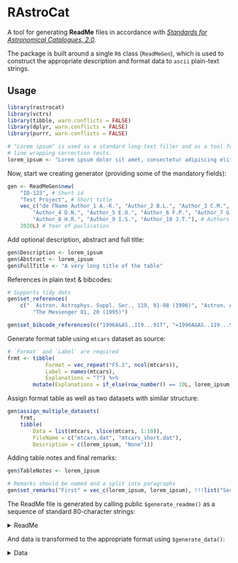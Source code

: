 
# RAstroCat

A tool for generating **ReadMe** files in accordance with [*Standards
for Astronomical
Catalogues, 2.0*](http://vizier.u-strasbg.fr/vizier/doc/catstd-3.1.htx).

The package is built around a single `R6` class (`ReadMeGen`), which is
used to construct the appropriate description and format data to `ascii`
plain-text strings.

## Usage

``` r
library(rastrocat)
library(vctrs)
library(tibble, warn.conflicts = FALSE)
library(dplyr, warn.conflicts = FALSE)
library(purrr, warn.conflicts = FALSE)

# "Lorem ipsum" is used as a standard long-text filler and as a tool for 
# line wrapping correction tests.
lorem_ipsum <- "Lorem ipsum dolor sit amet, consectetur adipiscing elit, sed do eiusmod tempor incididunt ut labore et dolore magna aliqua. Ut enim ad minim veniam, quis nostrud exercitation ullamco laboris nisi ut aliquip ex ea commodo consequat. Duis aute irure dolor in reprehenderit in voluptate velit esse cillum dolore eu fugiat nulla pariatur. Excepteur sint occaecat cupidatat non proident, sunt in culpa qui officia deserunt mollit anim id est laborum."
```

Now, start we creating generator (providing some of the mandatory
fields):

``` r
gen <- ReadMeGen$new(
    "ID-123", # Short id
    "Test Project", # Short title
    vec_c("de FName Author_1 A.-K.", "Author_2 B.L.", "Author_3 C.M.",
        "Author_4 D.N.", "Author_5 E.O.", "Author_6 F.P.", "Author_7 G.Q.", 
        "Author_8 H.R.", "Author_9 I.S.", "Author_10 J.T."), # Authors list
    2020L) # Year of puclication
```

Add optional description, abstract and full title:

``` r
gen$Description <- lorem_ipsum
gen$Abstract <- lorem_ipsum
gen$FullTitle <- "A very long title of the table"
```

References in plain text & bibcodes:

``` r
# Supports tidy dots
gen$set_references(
    c("  Astron. Astrophys. Suppl. Ser., 119, 91-98 (1996)", "Astron. Astrophys. Suppl. Ser., 119, 91-98 (1996)"),
        "The Messenger 81, 20 (1995)")

gen$set_bibcode_references(c("1996A&AS..119...91T", "=1996A&AS..119...91T"), "=1995Msngr..81...20D")
```

Generate format table using `mtcars` dataset as source:

``` r
# `Format` and `Label` are required
frmt <- tibble(
            Format = vec_repeat("F5.1", ncol(mtcars)), 
            Label = names(mtcars), 
            Explanations = "?") %>%
        mutate(Explanations = if_else(row_number() == 10L, lorem_ipsum, Explanations))
```

Assign format table as well as two datasets with similar structure:

``` r
gen$assign_multiple_datasets(
    frmt,
    tibble(
        Data = list(mtcars, slice(mtcars, 1:10)),
        FileName = c("mtcars.dat", "mtcars_short.dat"),
        Description = c(lorem_ipsum, "None")))
```

Adding table notes and final remarks:

``` r
gen$TableNotes <- lorem_ipsum

# Remarks should be named and a split into paragraphs
gen$set_remarks("First" = vec_c(lorem_ipsum, lorem_ipsum), !!!list("Second" = lorem_ipsum))
```

The ReadMe file is generated by calling public `$generate_readme()` as a
sequence of standard 80-character strings:

<details>

<summary>ReadMe</summary>

``` r
gen$generate_readme() %>% paste(collapse = "\n") %>% cat
```

    ## ID-123                                    Test Project (de FName Author_1+ 2020)
    ## ================================================================================
    ## A very long title of the table                                                  
    ##     de FName Author_1 A.-K., Author_2 B.L., Author_3 C.M., Author_4 D.N.,       
    ##     Author_5 E.O., Author_6 F.P., Author_7 G.Q., Author_8 H.R., Author_9 I.S.,  
    ##     Author_10 J.T.                                                              
    ##     <Astron. Astrophys. Suppl. Ser., 119, 91-98 (1996)>                         
    ##     <Astron. Astrophys. Suppl. Ser., 119, 91-98 (1996)>                         
    ##     <The Messenger 81, 20 (1995)>                                               
    ##     =1996A&AS..119...91T                                                        
    ##     =1996A&AS..119...91T                                                        
    ##     =1995Msngr..81...20D                                                        
    ## ================================================================================
    ##                                                                                 
    ## Abstract:                                                                       
    ##     Lorem ipsum dolor sit amet, consectetur adipiscing elit, sed do eiusmod     
    ##     tempor incididunt ut labore et dolore magna aliqua. Ut enim ad minim        
    ##     veniam, quis nostrud exercitation ullamco laboris nisi ut aliquip ex ea     
    ##     commodo consequat. Duis aute irure dolor in reprehenderit in voluptate      
    ##     velit esse cillum dolore eu fugiat nulla pariatur. Excepteur sint occaecat  
    ##     cupidatat non proident, sunt in culpa qui officia deserunt mollit anim id   
    ##     est laborum.                                                                
    ##                                                                                 
    ## Description:                                                                    
    ##     Lorem ipsum dolor sit amet, consectetur adipiscing elit, sed do eiusmod     
    ##     tempor incididunt ut labore et dolore magna aliqua. Ut enim ad minim        
    ##     veniam, quis nostrud exercitation ullamco laboris nisi ut aliquip ex ea     
    ##     commodo consequat. Duis aute irure dolor in reprehenderit in voluptate      
    ##     velit esse cillum dolore eu fugiat nulla pariatur. Excepteur sint occaecat  
    ##     cupidatat non proident, sunt in culpa qui officia deserunt mollit anim id   
    ##     est laborum.                                                                
    ##                                                                                 
    ## File Summary:                                                                   
    ## --------------------------------------------------------------------------------
    ##  FileName           Lrecl  Records  Explanations                                
    ## --------------------------------------------------------------------------------
    ## ReadMe                80         .  This file                                   
    ## mtcars.dat            77        32  Lorem ipsum dolor sit amet, consectetur     
    ##                                         adipiscing elit, sed do eiusmod tempor  
    ##                                         incididunt ut labore et dolore magna    
    ##                                         aliqua. Ut enim ad minim veniam, quis   
    ##                                         nostrud exercitation ullamco laboris    
    ##                                         nisi ut aliquip ex ea commodo consequat.
    ##                                         Duis aute irure dolor in reprehenderit  
    ##                                         in voluptate velit esse cillum dolore   
    ##                                         eu fugiat nulla pariatur. Excepteur     
    ##                                         sint occaecat cupidatat non proident,   
    ##                                         sunt in culpa qui officia deserunt      
    ##                                         mollit anim id est laborum.             
    ## mtcars_short.dat      77        10  None                                        
    ## --------------------------------------------------------------------------------
    ##                                                                                 
    ##                                                                                 
    ## Byte-by-byte Description of file: mtcars.dat mtcars_short.dat                   
    ## --------------------------------------------------------------------------------
    ##     Bytes  Format  Units  Label  Explanations                                   
    ## --------------------------------------------------------------------------------
    ##     3-  7  F5.1    ---    mpg    ?                                              
    ##    10- 14  F5.1    ---    cyl    ?                                              
    ##    17- 21  F5.1    ---    disp   ?                                              
    ##    24- 28  F5.1    ---    hp     ?                                              
    ##    31- 35  F5.1    ---    drat   ?                                              
    ##    38- 42  F5.1    ---    wt     ?                                              
    ##    45- 49  F5.1    ---    qsec   ?                                              
    ##    52- 56  F5.1    ---    vs     ?                                              
    ##    59- 63  F5.1    ---    am     ?                                              
    ##    66- 70  F5.1    ---    gear   Lorem ipsum dolor sit amet, consectetur        
    ##                                      adipiscing elit, sed do eiusmod tempor     
    ##                                      incididunt ut labore et dolore magna       
    ##                                      aliqua. Ut enim ad minim veniam, quis      
    ##                                      nostrud exercitation ullamco laboris nisi  
    ##                                      ut aliquip ex ea commodo consequat. Duis   
    ##                                      aute irure dolor in reprehenderit in       
    ##                                      voluptate velit esse cillum dolore eu      
    ##                                      fugiat nulla pariatur. Excepteur sint      
    ##                                      occaecat cupidatat non proident, sunt in   
    ##                                      culpa qui officia deserunt mollit anim id  
    ##                                      est laborum.                               
    ##    73- 77  F5.1    ---    carb   ?                                              
    ## --------------------------------------------------------------------------------
    ##                                                                                 
    ## Lorem ipsum dolor sit amet, consectetur adipiscing elit, sed do eiusmod tempor  
    ##     incididunt ut labore et dolore magna aliqua. Ut enim ad minim veniam, quis  
    ##     nostrud exercitation ullamco laboris nisi ut aliquip ex ea commodo          
    ##     consequat. Duis aute irure dolor in reprehenderit in voluptate velit esse   
    ##     cillum dolore eu fugiat nulla pariatur. Excepteur sint occaecat cupidatat   
    ##     non proident, sunt in culpa qui officia deserunt mollit anim id est laborum.
    ##                                                                                 
    ## --------------------------------------------------------------------------------
    ##                                                                                 
    ## First:                                                                          
    ##     Lorem ipsum dolor sit amet, consectetur adipiscing elit, sed do eiusmod     
    ##     tempor incididunt ut labore et dolore magna aliqua. Ut enim ad minim        
    ##     veniam, quis nostrud exercitation ullamco laboris nisi ut aliquip ex ea     
    ##     commodo consequat. Duis aute irure dolor in reprehenderit in voluptate      
    ##     velit esse cillum dolore eu fugiat nulla pariatur. Excepteur sint occaecat  
    ##     cupidatat non proident, sunt in culpa qui officia deserunt mollit anim id   
    ##     est laborum.                                                                
    ##     Lorem ipsum dolor sit amet, consectetur adipiscing elit, sed do eiusmod     
    ##     tempor incididunt ut labore et dolore magna aliqua. Ut enim ad minim        
    ##     veniam, quis nostrud exercitation ullamco laboris nisi ut aliquip ex ea     
    ##     commodo consequat. Duis aute irure dolor in reprehenderit in voluptate      
    ##     velit esse cillum dolore eu fugiat nulla pariatur. Excepteur sint occaecat  
    ##     cupidatat non proident, sunt in culpa qui officia deserunt mollit anim id   
    ##     est laborum.                                                                
    ##                                                                                 
    ## Second:                                                                         
    ##     Lorem ipsum dolor sit amet, consectetur adipiscing elit, sed do eiusmod     
    ##     tempor incididunt ut labore et dolore magna aliqua. Ut enim ad minim        
    ##     veniam, quis nostrud exercitation ullamco laboris nisi ut aliquip ex ea     
    ##     commodo consequat. Duis aute irure dolor in reprehenderit in voluptate      
    ##     velit esse cillum dolore eu fugiat nulla pariatur. Excepteur sint occaecat  
    ##     cupidatat non proident, sunt in culpa qui officia deserunt mollit anim id   
    ##     est laborum.                                                                
    ##                                                                                 
    ## ================================================================================
    ## (End)                     de FName Author_1 A.-K.                     2020-02-20

</details>

And data is transformed to the appropriate format using
`$generate_data()`:

<details>

<summary>Data</summary>

``` r
gen$generate_data() %>% 
    map(paste, collapse = "\n") %>%
    iwalk(~{cat(.y); cat("\n"); cat(.x); cat("\n")})   
```

    ## mtcars.dat
    ##    21.0    6.0  160.0  110.0    3.9    2.6   16.5    0.0    1.0    4.0    4.0
    ##    21.0    6.0  160.0  110.0    3.9    2.9   17.0    0.0    1.0    4.0    4.0
    ##    22.8    4.0  108.0   93.0    3.8    2.3   18.6    1.0    1.0    4.0    1.0
    ##    21.4    6.0  258.0  110.0    3.1    3.2   19.4    1.0    0.0    3.0    1.0
    ##    18.7    8.0  360.0  175.0    3.1    3.4   17.0    0.0    0.0    3.0    2.0
    ##    18.1    6.0  225.0  105.0    2.8    3.5   20.2    1.0    0.0    3.0    1.0
    ##    14.3    8.0  360.0  245.0    3.2    3.6   15.8    0.0    0.0    3.0    4.0
    ##    24.4    4.0  146.7   62.0    3.7    3.2   20.0    1.0    0.0    4.0    2.0
    ##    22.8    4.0  140.8   95.0    3.9    3.1   22.9    1.0    0.0    4.0    2.0
    ##    19.2    6.0  167.6  123.0    3.9    3.4   18.3    1.0    0.0    4.0    4.0
    ##    17.8    6.0  167.6  123.0    3.9    3.4   18.9    1.0    0.0    4.0    4.0
    ##    16.4    8.0  275.8  180.0    3.1    4.1   17.4    0.0    0.0    3.0    3.0
    ##    17.3    8.0  275.8  180.0    3.1    3.7   17.6    0.0    0.0    3.0    3.0
    ##    15.2    8.0  275.8  180.0    3.1    3.8   18.0    0.0    0.0    3.0    3.0
    ##    10.4    8.0  472.0  205.0    2.9    5.2   18.0    0.0    0.0    3.0    4.0
    ##    10.4    8.0  460.0  215.0    3.0    5.4   17.8    0.0    0.0    3.0    4.0
    ##    14.7    8.0  440.0  230.0    3.2    5.3   17.4    0.0    0.0    3.0    4.0
    ##    32.4    4.0   78.7   66.0    4.1    2.2   19.5    1.0    1.0    4.0    1.0
    ##    30.4    4.0   75.7   52.0    4.9    1.6   18.5    1.0    1.0    4.0    2.0
    ##    33.9    4.0   71.1   65.0    4.2    1.8   19.9    1.0    1.0    4.0    1.0
    ##    21.5    4.0  120.1   97.0    3.7    2.5   20.0    1.0    0.0    3.0    1.0
    ##    15.5    8.0  318.0  150.0    2.8    3.5   16.9    0.0    0.0    3.0    2.0
    ##    15.2    8.0  304.0  150.0    3.1    3.4   17.3    0.0    0.0    3.0    2.0
    ##    13.3    8.0  350.0  245.0    3.7    3.8   15.4    0.0    0.0    3.0    4.0
    ##    19.2    8.0  400.0  175.0    3.1    3.8   17.1    0.0    0.0    3.0    2.0
    ##    27.3    4.0   79.0   66.0    4.1    1.9   18.9    1.0    1.0    4.0    1.0
    ##    26.0    4.0  120.3   91.0    4.4    2.1   16.7    0.0    1.0    5.0    2.0
    ##    30.4    4.0   95.1  113.0    3.8    1.5   16.9    1.0    1.0    5.0    2.0
    ##    15.8    8.0  351.0  264.0    4.2    3.2   14.5    0.0    1.0    5.0    4.0
    ##    19.7    6.0  145.0  175.0    3.6    2.8   15.5    0.0    1.0    5.0    6.0
    ##    15.0    8.0  301.0  335.0    3.5    3.6   14.6    0.0    1.0    5.0    8.0
    ##    21.4    4.0  121.0  109.0    4.1    2.8   18.6    1.0    1.0    4.0    2.0
    ## mtcars_short.dat
    ##    21.0    6.0  160.0  110.0    3.9    2.6   16.5    0.0    1.0    4.0    4.0
    ##    21.0    6.0  160.0  110.0    3.9    2.9   17.0    0.0    1.0    4.0    4.0
    ##    22.8    4.0  108.0   93.0    3.8    2.3   18.6    1.0    1.0    4.0    1.0
    ##    21.4    6.0  258.0  110.0    3.1    3.2   19.4    1.0    0.0    3.0    1.0
    ##    18.7    8.0  360.0  175.0    3.1    3.4   17.0    0.0    0.0    3.0    2.0
    ##    18.1    6.0  225.0  105.0    2.8    3.5   20.2    1.0    0.0    3.0    1.0
    ##    14.3    8.0  360.0  245.0    3.2    3.6   15.8    0.0    0.0    3.0    4.0
    ##    24.4    4.0  146.7   62.0    3.7    3.2   20.0    1.0    0.0    4.0    2.0
    ##    22.8    4.0  140.8   95.0    3.9    3.1   22.9    1.0    0.0    4.0    2.0
    ##    19.2    6.0  167.6  123.0    3.9    3.4   18.3    1.0    0.0    4.0    4.0

</details>

